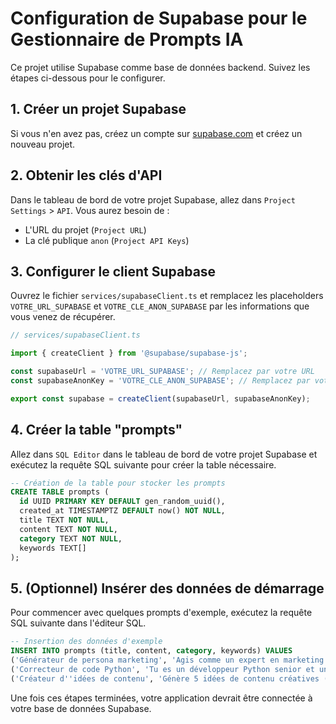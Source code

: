 # Configuration de Supabase pour le Gestionnaire de Prompts IA

Ce projet utilise Supabase comme base de données backend. Suivez les étapes ci-dessous pour le configurer.

## 1. Créer un projet Supabase

Si vous n'en avez pas, créez un compte sur [supabase.com](https://supabase.com) et créez un nouveau projet.

## 2. Obtenir les clés d'API

Dans le tableau de bord de votre projet Supabase, allez dans `Project Settings` > `API`. Vous aurez besoin de :
- L'URL du projet (`Project URL`)
- La clé publique `anon` (`Project API Keys`)

## 3. Configurer le client Supabase

Ouvrez le fichier `services/supabaseClient.ts` et remplacez les placeholders `VOTRE_URL_SUPABASE` et `VOTRE_CLE_ANON_SUPABASE` par les informations que vous venez de récupérer.

```typescript
// services/supabaseClient.ts

import { createClient } from '@supabase/supabase-js';

const supabaseUrl = 'VOTRE_URL_SUPABASE'; // Remplacez par votre URL
const supabaseAnonKey = 'VOTRE_CLE_ANON_SUPABASE'; // Remplacez par votre clé anon

export const supabase = createClient(supabaseUrl, supabaseAnonKey);
```

## 4. Créer la table "prompts"

Allez dans `SQL Editor` dans le tableau de bord de votre projet Supabase et exécutez la requête SQL suivante pour créer la table nécessaire.

```sql
-- Création de la table pour stocker les prompts
CREATE TABLE prompts (
  id UUID PRIMARY KEY DEFAULT gen_random_uuid(),
  created_at TIMESTAMPTZ DEFAULT now() NOT NULL,
  title TEXT NOT NULL,
  content TEXT NOT NULL,
  category TEXT NOT NULL,
  keywords TEXT[]
);
```

## 5. (Optionnel) Insérer des données de démarrage

Pour commencer avec quelques prompts d'exemple, exécutez la requête SQL suivante dans l'éditeur SQL.

```sql
-- Insertion des données d'exemple
INSERT INTO prompts (title, content, category, keywords) VALUES
('Générateur de persona marketing', 'Agis comme un expert en marketing stratégique. Crée un persona marketing détaillé pour une entreprise qui vend [PRODUIT/SERVICE] à [CLIENTÈLE CIBLE]. Inclus des informations sur la démographie, les objectifs, les défis, les motivations et les canaux de communication préférés. Le persona doit s''appeler [NOM DU PERSONA].', 'Marketing', '{"persona", "marketing", "stratégie"}'),
('Correcteur de code Python', 'Tu es un développeur Python senior et un expert en relecture de code. Analyse le bloc de code Python suivant, identifie les bugs potentiels, les problèmes de performance et les améliorations de style. Fournis une version corrigée et optimisée du code avec des commentaires expliquant tes changements.\n\nCode à analyser :\n```python\n[COLLER LE CODE ICI]\n```', 'Développement', '{"python", "code", "debug", "review"}'),
('Créateur d''idées de contenu', 'Génère 5 idées de contenu créatives (articles de blog, vidéos, posts sur les réseaux sociaux) sur le sujet de [SUJET PRINCIPAL]. Pour chaque idée, fournis un titre accrocheur, un bref résumé et 3 points clés à aborder.', 'Création de Contenu', '{"contenu", "idées", "blog", "réseaux sociaux"}');
```

Une fois ces étapes terminées, votre application devrait être connectée à votre base de données Supabase.
